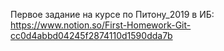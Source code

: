 Первое задание на курсе по Питону_2019 в ИБ: 
https://www.notion.so/First-Homework-Git-cc0d4abbd04245f2874110d1590dda7b
